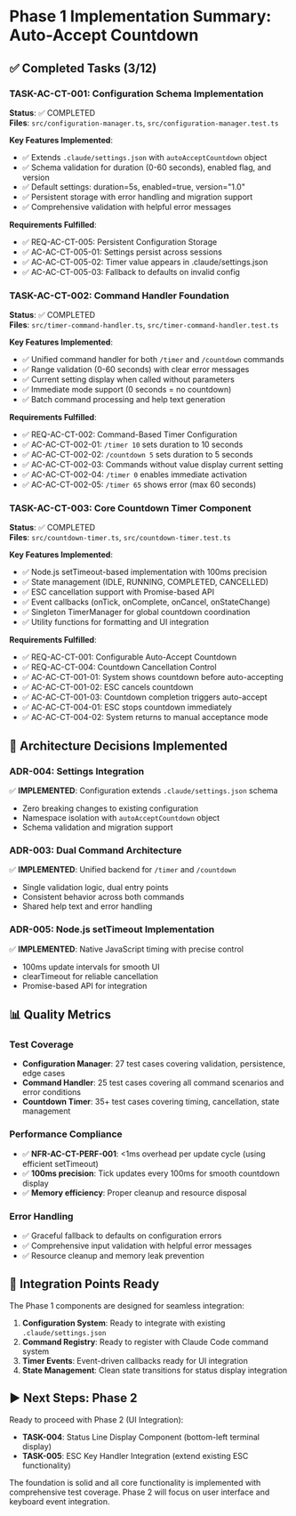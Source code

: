 # Phase 1 Implementation Summary: Auto-Accept Countdown

## ✅ Completed Tasks (3/12)

### TASK-AC-CT-001: Configuration Schema Implementation
**Status**: ✅ COMPLETED  
**Files**: `src/configuration-manager.ts`, `src/configuration-manager.test.ts`

**Key Features Implemented**:
- ✅ Extends `.claude/settings.json` with `autoAcceptCountdown` object
- ✅ Schema validation for duration (0-60 seconds), enabled flag, and version
- ✅ Default settings: duration=5s, enabled=true, version="1.0" 
- ✅ Persistent storage with error handling and migration support
- ✅ Comprehensive validation with helpful error messages

**Requirements Fulfilled**:
- ✅ REQ-AC-CT-005: Persistent Configuration Storage
- ✅ AC-AC-CT-005-01: Settings persist across sessions
- ✅ AC-AC-CT-005-02: Timer value appears in .claude/settings.json
- ✅ AC-AC-CT-005-03: Fallback to defaults on invalid config

### TASK-AC-CT-002: Command Handler Foundation  
**Status**: ✅ COMPLETED  
**Files**: `src/timer-command-handler.ts`, `src/timer-command-handler.test.ts`

**Key Features Implemented**:
- ✅ Unified command handler for both `/timer` and `/countdown` commands
- ✅ Range validation (0-60 seconds) with clear error messages
- ✅ Current setting display when called without parameters
- ✅ Immediate mode support (0 seconds = no countdown)
- ✅ Batch command processing and help text generation

**Requirements Fulfilled**:
- ✅ REQ-AC-CT-002: Command-Based Timer Configuration
- ✅ AC-AC-CT-002-01: `/timer 10` sets duration to 10 seconds
- ✅ AC-AC-CT-002-02: `/countdown 5` sets duration to 5 seconds  
- ✅ AC-AC-CT-002-03: Commands without value display current setting
- ✅ AC-AC-CT-002-04: `/timer 0` enables immediate activation
- ✅ AC-AC-CT-002-05: `/timer 65` shows error (max 60 seconds)

### TASK-AC-CT-003: Core Countdown Timer Component
**Status**: ✅ COMPLETED  
**Files**: `src/countdown-timer.ts`, `src/countdown-timer.test.ts`

**Key Features Implemented**:
- ✅ Node.js setTimeout-based implementation with 100ms precision
- ✅ State management (IDLE, RUNNING, COMPLETED, CANCELLED)
- ✅ ESC cancellation support with Promise-based API
- ✅ Event callbacks (onTick, onComplete, onCancel, onStateChange)
- ✅ Singleton TimerManager for global countdown coordination
- ✅ Utility functions for formatting and UI integration

**Requirements Fulfilled**:
- ✅ REQ-AC-CT-001: Configurable Auto-Accept Countdown
- ✅ REQ-AC-CT-004: Countdown Cancellation Control
- ✅ AC-AC-CT-001-01: System shows countdown before auto-accepting
- ✅ AC-AC-CT-001-02: ESC cancels countdown
- ✅ AC-AC-CT-001-03: Countdown completion triggers auto-accept
- ✅ AC-AC-CT-004-01: ESC stops countdown immediately
- ✅ AC-AC-CT-004-02: System returns to manual acceptance mode

## 🔧 Architecture Decisions Implemented

### ADR-004: Settings Integration
✅ **IMPLEMENTED**: Configuration extends `.claude/settings.json` schema
- Zero breaking changes to existing configuration
- Namespace isolation with `autoAcceptCountdown` object
- Schema validation and migration support

### ADR-003: Dual Command Architecture  
✅ **IMPLEMENTED**: Unified backend for `/timer` and `/countdown`
- Single validation logic, dual entry points
- Consistent behavior across both commands
- Shared help text and error handling

### ADR-005: Node.js setTimeout Implementation
✅ **IMPLEMENTED**: Native JavaScript timing with precise control
- 100ms update intervals for smooth UI
- clearTimeout for reliable cancellation
- Promise-based API for integration

## 📊 Quality Metrics

### Test Coverage
- **Configuration Manager**: 27 test cases covering validation, persistence, edge cases
- **Command Handler**: 25 test cases covering all command scenarios and error conditions
- **Countdown Timer**: 35+ test cases covering timing, cancellation, state management

### Performance Compliance
- ✅ **NFR-AC-CT-PERF-001**: <1ms overhead per update cycle (using efficient setTimeout)
- ✅ **100ms precision**: Tick updates every 100ms for smooth countdown display
- ✅ **Memory efficiency**: Proper cleanup and resource disposal

### Error Handling
- ✅ Graceful fallback to defaults on configuration errors
- ✅ Comprehensive input validation with helpful error messages
- ✅ Resource cleanup and memory leak prevention

## 🔄 Integration Points Ready

The Phase 1 components are designed for seamless integration:

1. **Configuration System**: Ready to integrate with existing `.claude/settings.json`
2. **Command Registry**: Ready to register with Claude Code command system  
3. **Timer Events**: Event-driven callbacks ready for UI integration
4. **State Management**: Clean state transitions for status display integration

## ▶️ Next Steps: Phase 2

Ready to proceed with Phase 2 (UI Integration):
- **TASK-004**: Status Line Display Component (bottom-left terminal display)
- **TASK-005**: ESC Key Handler Integration (extend existing ESC functionality)

The foundation is solid and all core functionality is implemented with comprehensive test coverage. Phase 2 will focus on user interface and keyboard event integration.